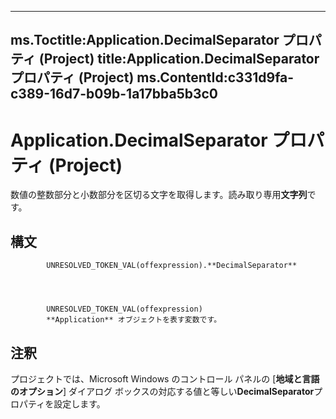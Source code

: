 

---
ms.Toctitle:Application.DecimalSeparator プロパティ (Project)
title:Application.DecimalSeparator プロパティ (Project)
ms.ContentId:c331d9fa-c389-16d7-b09b-1a17bba5b3c0
---
# Application.DecimalSeparator プロパティ (Project)




数値の整数部分と小数部分を区切る文字を取得します。読み取り専用**文字列**です。

## 構文

            UNRESOLVED_TOKEN_VAL(offexpression).**DecimalSeparator**




            UNRESOLVED_TOKEN_VAL(offexpression)
            **Application** オブジェクトを表す変数です。



## 注釈
プロジェクトでは、Microsoft Windows のコントロール パネルの [**地域と言語のオプション**] ダイアログ ボックスの対応する値と等しい**DecimalSeparator**プロパティを設定します。




